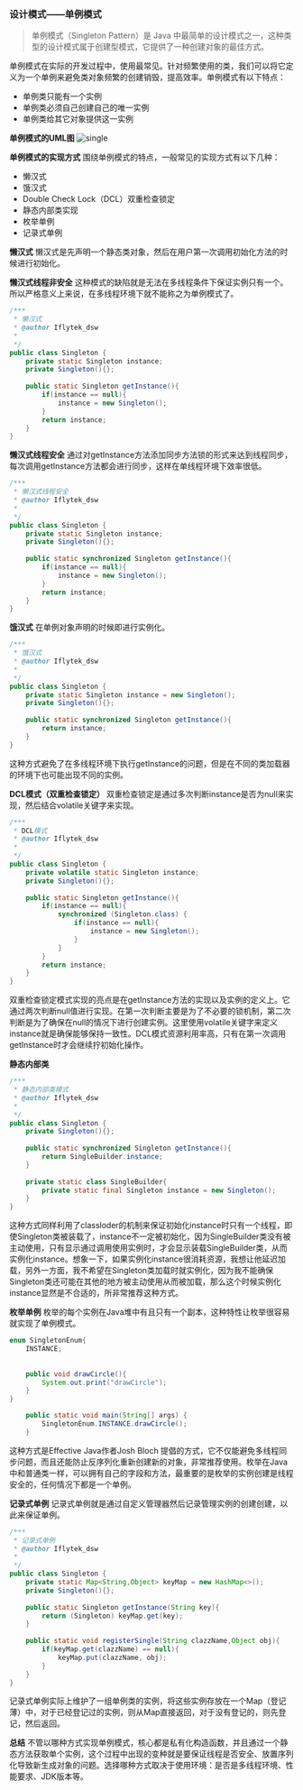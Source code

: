 ### 设计模式——单例模式
>单例模式（Singleton Pattern）是 Java 中最简单的设计模式之一，这种类型的设计模式属于创建型模式，它提供了一种创建对象的最佳方式。

单例模式在实际的开发过程中，使用最常见。针对频繁使用的类，我们可以将它定义为一个单例来避免类对象频繁的创建销毁，提高效率。单例模式有以下特点：
- 单例类只能有一个实例
- 单例类必须自己创建自己的唯一实例
- 单例类给其它对象提供这一实例

**单例模式的UML图**
![single](https://github.com/dengshiwei/work-summary/blob/master/work-blog/Java%E5%9F%BA%E7%A1%80%E7%9F%A5%E8%AF%86/%E8%AE%BE%E8%AE%A1%E6%A8%A1%E5%BC%8F/%E5%8D%95%E4%BE%8B%E6%A8%A1%E5%BC%8F/SingletonPattern.png)

**单例模式的实现方式**
围绕单例模式的特点，一般常见的实现方式有以下几种：
- 懒汉式
- 饿汉式
- Double Check  Lock（DCL）双重检查锁定
- 静态内部类实现
- 枚举单例
- 记录式单例

**懒汉式**
懒汉式是先声明一个静态类对象，然后在用户第一次调用初始化方法的时候进行初始化。

**懒汉式线程非安全**
这种模式的缺陷就是无法在多线程条件下保证实例只有一个。所以严格意义上来说，在多线程环境下就不能称之为单例模式了。
```java
/***
 * 懒汉式
 * @author Iflytek_dsw
 *
 */
public class Singleton {
	private static Singleton instance;
	private Singleton(){};
	
	public static Singleton getInstance(){
		if(instance == null){
			instance = new Singleton();
		}
		return instance;
	}
}
```

**懒汉式线程安全**
通过对getInstance方法添加同步方法锁的形式来达到线程同步，每次调用getInstance方法都会进行同步，这样在单线程环境下效率很低。
```java
/***
 * 懒汉式线程安全
 * @author Iflytek_dsw
 *
 */
public class Singleton {
	private static Singleton instance;
	private Singleton(){};
	
	public static synchronized Singleton getInstance(){
		if(instance == null){
			instance = new Singleton();
		}
		return instance;
	}
}
```

**饿汉式**
在单例对象声明的时候即进行实例化。
```java
/***
 * 饿汉式
 * @author Iflytek_dsw
 *
 */
public class Singleton {
	private static Singleton instance = new Singleton();
	private Singleton(){};
	
	public static synchronized Singleton getInstance(){
		return instance;
	}
}
```
这种方式避免了在多线程环境下执行getInstance的问题，但是在不同的类加载器的环境下也可能出现不同的实例。

**DCL模式（双重检查锁定）**
双重检查锁定是通过多次判断instance是否为null来实现，然后结合volatile关键字来实现。
```java
/***
 * DCL模式
 * @author Iflytek_dsw
 *
 */
public class Singleton {
	private volatile static Singleton instance;
	private Singleton(){};
	
	public static Singleton getInstance(){
		if(instance == null){
			synchronized (Singleton.class) {
				if(instance == null){
					instance = new Singleton();
				}
			}
		}
		return instance;
	}
}
```
双重检查锁定模式实现的亮点是在getInstance方法的实现以及实例的定义上。它通过两次判断null值进行实现。在第一次判断主要是为了不必要的锁机制，第二次判断是为了确保在null的情况下进行创建实例。这里使用volatile关键字来定义instance就是确保能够保持一致性。DCL模式资源利用率高，只有在第一次调用getInstance时才会继续拧初始化操作。

**静态内部类**
```java
/***
 * 静态内部类模式
 * @author Iflytek_dsw
 *
 */
public class Singleton {
	private Singleton(){};
	
	public static synchronized Singleton getInstance(){
		return SingleBuilder.instance;
	}
	
	private static class SingleBuilder{
		private static final Singleton instance = new Singleton();
	}
}
```
这种方式同样利用了classloder的机制来保证初始化instance时只有一个线程，即使Singleton类被装载了，instance不一定被初始化，因为SingleBuilder类没有被主动使用，只有显示通过调用使用实例时，才会显示装载SingleBuilder类，从而实例化instance。想象一下，如果实例化instance很消耗资源，我想让他延迟加载，另外一方面，我不希望在Singleton类加载时就实例化，因为我不能确保Singleton类还可能在其他的地方被主动使用从而被加载，那么这个时候实例化instance显然是不合适的，所非常推荐这种方式。

**枚举单例**
枚举的每个实例在Java堆中有且只有一个副本，这种特性让枚举很容易就实现了单例模式。
```java
enum SingletonEnum{
	INSTANCE;
	
	
	public void drawCircle(){
		System.out.print("drawCircle");
	}
}

	public static void main(String[] args) {
		SingletonEnum.INSTANCE.drawCircle();
	}
```
这种方式是Effective Java作者Josh Bloch 提倡的方式，它不仅能避免多线程同步问题，而且还能防止反序列化重新创建新的对象，非常推荐使用。枚举在Java中和普通类一样，可以拥有自己的字段和方法，最重要的是枚举的实例创建是线程安全的，任何情况下都是一个单例。

**记录式单例**
记录式单例就是通过自定义管理器然后记录管理实例的创建创建，以此来保证单例。
```java
/***
 * 记录式单例
 * @author Iflytek_dsw
 *
 */
public class Singleton {
	private static Map<String,Object> keyMap = new HashMap<>();
	private Singleton(){};
	
	public static Singleton getInstance(String key){
		return (Singleton) keyMap.get(key);
	}
	
	public static void registerSingle(String clazzName,Object obj){
		if(keyMap.get(clazzName) == null){
			keyMap.put(clazzName, obj);
		}
	}
}
```
记录式单例实际上维护了一组单例类的实例，将这些实例存放在一个Map（登记薄）中，对于已经登记过的实例，则从Map直接返回，对于没有登记的，则先登记，然后返回。

**总结**
不管以哪种方式实现单例模式，核心都是私有化构造函数，并且通过一个静态方法获取单个实例，这个过程中出现的变种就是要保证线程是否安全、放置序列化导致新生成对象的问题。选择哪种方式取决于使用环境：是否是多线程环境、性能要求、JDK版本等。